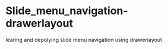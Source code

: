 # Slide_menu_navigation-drawerlayout
 learing and depolying slide menu navigation using drawerlayout

